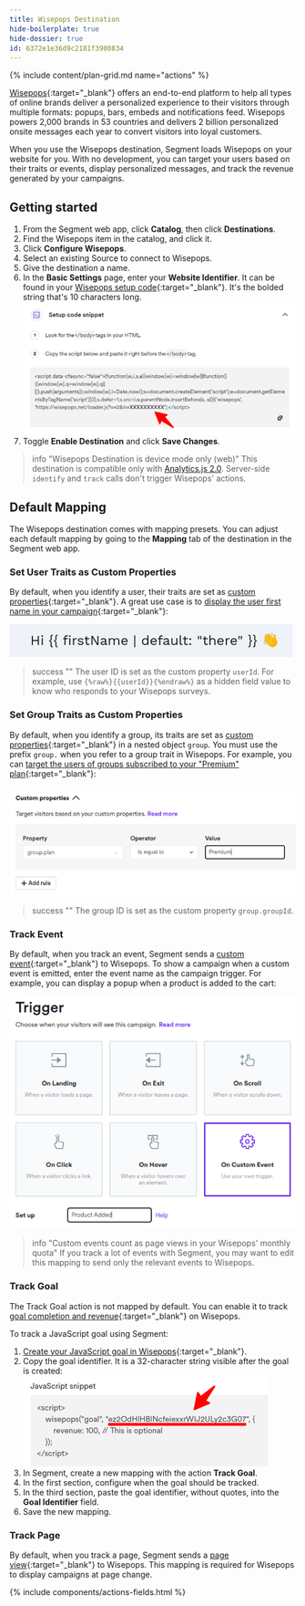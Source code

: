 ```yaml
---
title: Wisepops Destination
hide-boilerplate: true
hide-dossier: true
id: 6372e1e36d9c2181f3900834
---
```


{% include content/plan-grid.md name="actions" %}

[Wisepops](https://wisepops.com/){:target="_blank"} offers an end-to-end platform to help all types of online brands deliver a personalized experience to their visitors through multiple formats: popups, bars, embeds and notifications feed.
Wisepops powers 2,000 brands in 53 countries and delivers 2 billion personalized onsite messages each year to convert visitors into loyal customers.

When you use the Wisepops destination, Segment loads Wisepops on your website for you. With no development, you can target your users based on their traits or events, display personalized messages, and track the revenue generated by your campaigns.

## Getting started

1. From the Segment web app, click **Catalog**, then click **Destinations**.
2. Find the Wisepops item in the catalog, and click it.
3. Click **Configure Wisepops**.
4. Select an existing Source to connect to Wisepops.
5. Give the destination a name.
6. In the **Basic Settings** page, enter your **Website Identifier**. It can be found in your [Wisepops setup code](https://id.wisepops.com/r/id/workspaces/_workspaceId_/settings/setup-code){:target="_blank"}. It's the bolded string that's 10 characters long.
   ![Wisepops setup code](images/wisepops-website-hash.png)
7. Toggle **Enable Destination** and click **Save Changes**.

> info "Wisepops Destination is device mode only (web)"
> This destination is compatible only with [Analytics.js 2.0](/docs/connections/sources/catalog/libraries/website/javascript/). Server-side `identify` and `track` calls don't trigger Wisepops' actions.


## Default Mapping

The Wisepops destination comes with mapping presets. You can adjust each default mapping by going to the **Mapping** tab of the destination in the Segment web app.

### Set User Traits as Custom Properties

By default, when you identify a user, their traits are set as [custom properties](https://support.wisepops.com/article/yrdyv1tfih-set-up-custom-properties){:target="_blank"}.
A great use case is to [display the user first name in your campaign](https://support.wisepops.com/article/snksb93jrq-personalize-the-content-of-your-popup-on-the-fly){:target="_blank"}:

![User first name](images/wisepops-user-first-name.png)

> success ""
> The user ID is set as the custom property `userId`. For example, use `{%raw%}{{userId}}{%endraw%}` as a hidden field value to know who responds to your Wisepops surveys.

### Set Group Traits as Custom Properties

By default, when you identify a group, its traits are set as [custom properties](https://support.wisepops.com/article/yrdyv1tfih-set-up-custom-properties){:target="_blank"} in a nested object `group`.
You must use the prefix `group.` when you refer to a group trait in Wisepops.
For example, you can [target the users of groups subscribed to your "Premium" plan](https://support.wisepops.com/article/yrdyv1tfih-set-up-custom-properties#defining-custom-conditions){:target="_blank"}:

![Group plan](images/wisepops-group-plan.png)

> success ""
> The group ID is set as the custom property `group.groupId`.

### Track Event

By default, when you track an event, Segment sends a [custom event](https://support.wisepops.com/article/zbpq1z0exk-set-up-custom-events-to-trigger-popups){:target="_blank"} to Wisepops.
To show a campaign when a custom event is emitted, enter the event name as the campaign trigger.
For example, you can display a popup when a product is added to the cart:

![Event Product Added](images/wisepops-custom-event.png)

> info "Custom events count as page views in your Wisepops' monthly quota"
> If you track a lot of events with Segment, you may want to edit this mapping to send only the relevant events to Wisepops.

### Track Goal

The Track Goal action is not mapped by default. You can enable it to track [goal completion and revenue](https://support.wisepops.com/article/mx3z8na6yb-set-up-goal-tracking){:target="_blank"} on Wisepops.

To track a JavaScript goal using Segment:

1. [Create your JavaScript goal in Wisepops](https://id.wisepops.com/r/id/workspaces/_workspaceId_/goals){:target="_blank"}.
2. Copy the goal identifier. It is a 32-character string visible after the goal is created:
   ![Wisepops goal identifier](images/wisepops-goal-id.png)
3. In Segment, create a new mapping with the action **Track Goal**.
4. In the first section, configure when the goal should be tracked.
5. In the third section, paste the goal identifier, without quotes, into the **Goal Identifier** field.
6. Save the new mapping.

### Track Page

By default, when you track a page, Segment sends a [page view](https://support.wisepops.com/article/uymb5lywhi-wisepops-on-single-page-applications){:target="_blank"} to Wisepops.
This mapping is required for Wisepops to display campaigns at page change.


{% include components/actions-fields.html %}
